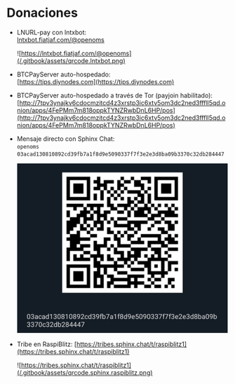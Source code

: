 # Donaciones

* LNURL-pay con lntxbot:  
  [lntxbot.fiatjaf.com/@openoms](https://lntxbot.bigsun.xyz/@openoms)

  ![https://lntxbot.fiatjaf.com/@openoms](/.gitbook/assets/qrcode.lntxbot.png)

* BTCPayServer auto-hospedado:  
  [https://tips.diynodes.com](https://tips.diynodes.com)

* BTCPayServer auto-hospedado a través de Tor \(payjoin habilitado\):  
  [http://7tpv3ynajkv6cdocmzitcd4z3xrstp3ic6xtv5om3dc2ned3fffll5qd.onion/apps/4FePMm7m818oppkTYNZRwbDnL6HP/pos](http://7tpv3ynajkv6cdocmzitcd4z3xrstp3ic6xtv5om3dc2ned3fffll5qd.onion/apps/4FePMm7m818oppkTYNZRwbDnL6HP/pos)

* Mensaje directo con Sphinx Chat:  
  `openoms` `03acad130810892cd39fb7a1f8d9e5090337f7f3e2e3d8ba09b3370c32db284447`

  ![03acad130810892cd39fb7a1f8d9e5090337f7f3e2e3d8ba09b3370c32db284447](/.gitbook/assets/qrcode.sphinxdm.jpg)

* Tribe en RaspiBlitz: [https://tribes.sphinx.chat/t/raspiblitz1](https://tribes.sphinx.chat/t/raspiblitz1)

  ![https://tribes.sphinx.chat/t/raspiblitz1](/.gitbook/assets/qrcode.sphinx.raspiblitz.png)

